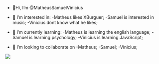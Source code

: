 - 👋Hi, I’m @MatheusSamuelVinicius

- 👀 I’m interested in:
   -Matheus likes XBurguer;
   -Samuel is interested in music;
   -Vinicius dont know what he likes;

- 🌱 I’m currently learning:
   -Matheus is learning the english language;
   -Samuel is learning psychology;
   -Vinicius is learning JavaScript;
 
- 💞️ I’m looking to collaborate on
  -Matheus;
  -Samuel;
  -Vinicius;

<!---
MatheusSamuelVinicius/MatheusSamuelVinicius is a ✨ special ✨ repository because its `README.md` (this file) appears on your GitHub profile.
You can click the Preview link to take a look at your changes.
--->
<img src="MatheusSamuelVinicius/dragon.jpeg">

